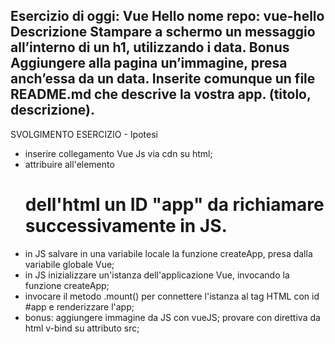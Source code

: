 Esercizio di oggi: Vue Hello
nome repo: vue-hello
Descrizione
Stampare a schermo un messaggio all’interno di un h1, utilizzando i data.
Bonus
Aggiungere alla pagina un’immagine, presa anch’essa da un data.
Inserite comunque un file README.md che descrive la vostra app. (titolo, descrizione).
-------------------------------------------------------------
SVOLGIMENTO ESERCIZIO - Ipotesi
- inserire collegamento Vue Js via cdn su html;
- attribuire all'elemento <h1> dell'html un ID "app" da richiamare successivamente in JS.
- in JS salvare in una variabile locale la funzione createApp, presa 
dalla variabile globale Vue;
- in JS inizializzare un'istanza dell'applicazione Vue, invocando 
la funzione createApp;
- invocare il metodo .mount() per connettere l'istanza al tag HTML con id #app e renderizzare l'app;
- bonus: aggiungere immagine da JS con vueJS; provare con direttiva da html v-bind su attributo src;

